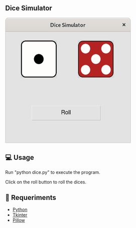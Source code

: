 Dice Simulator
----

<img src="image/dice_simulation.png" width="400" height="400" />

## 💻 Usage

Run "python dice.py" to execute the program.

Click on the roll button to roll the dices.



## 🔧 Requeriments

- [Python](https://www.python.org/)
- [Tkinter]()
- [Pillow](https://python-pillow.org/)



